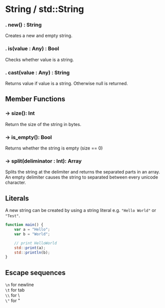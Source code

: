 # String / std::String

### . new() : String

Creates a new and empty string.

### . is(value : Any) : Bool

Checks whether value is a string.

### . cast(value : Any) : String

Returns value if value is a string. Otherwise null is returned.

## Member Functions

### -> size(): Int

Return the size of the string in bytes.

### -> is_empty(): Bool

Returns whether the string is empty (size == 0)

### -> split(deliminator : Int): Array

Splits the string at the delimiter and returns the separated parts in an array.  
An empty delimiter causes the string to separated between every unicode character.

## Literals

A new string can be created by using a string literal e.g. `"Hello World"` or `"Test"`.

```js
function main() {
	var a = "Hello";
	var b = "World";

	// print HelloWorld
	std::print(a);
	std::println(b);
}
```


## Escape sequences
`\n` for newline  
`\t` for tab  
`\\` for \  
`\"` for "